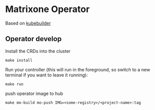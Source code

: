# Matrixone Operator

Based on [kubebuilder](https://book.kubebuilder.io/)

## Operator develop

Install the CRDs into the cluster

```shell
make install
```

Run your controller (this will run in the foreground, so switch to a new terminal if you want to leave it running):

```shell
make run
```

push operator image to hub

```shell
make mo-build mo-push IMG=<some-registry>/<project-name>:tag
```

